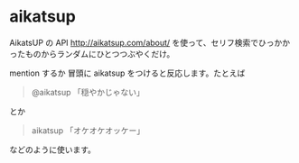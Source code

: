 # aikatsup
AikatsUP の API http://aikatsup.com/about/ を使って、セリフ検索でひっかかったものからランダムにひとつつぶやくだけ。

mention するか 冒頭に aikatsup をつけると反応します。たとえば

> @aikatsup 「穏やかじゃない」

とか

> aikatsup 「オケオケオッケー」

などのように使います。
